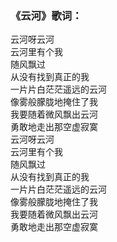 

### 《云河》歌词：

云河呀云河  
云河里有个我  
随风飘过  
从没有找到真正的我  
一片片白茫茫遥远的云河  
像雾般朦胧地掩住了我  
我要随着微风飘出云河  
勇敢地走出那空虚寂寞  
云河呀云河  
云河里有个我  
随风飘过  
从没有找到真正的我  
一片片白茫茫遥远的云河  
像雾般朦胧地掩住了我  
我要随着微风飘出云河  
勇敢地走出那空虚寂寞

